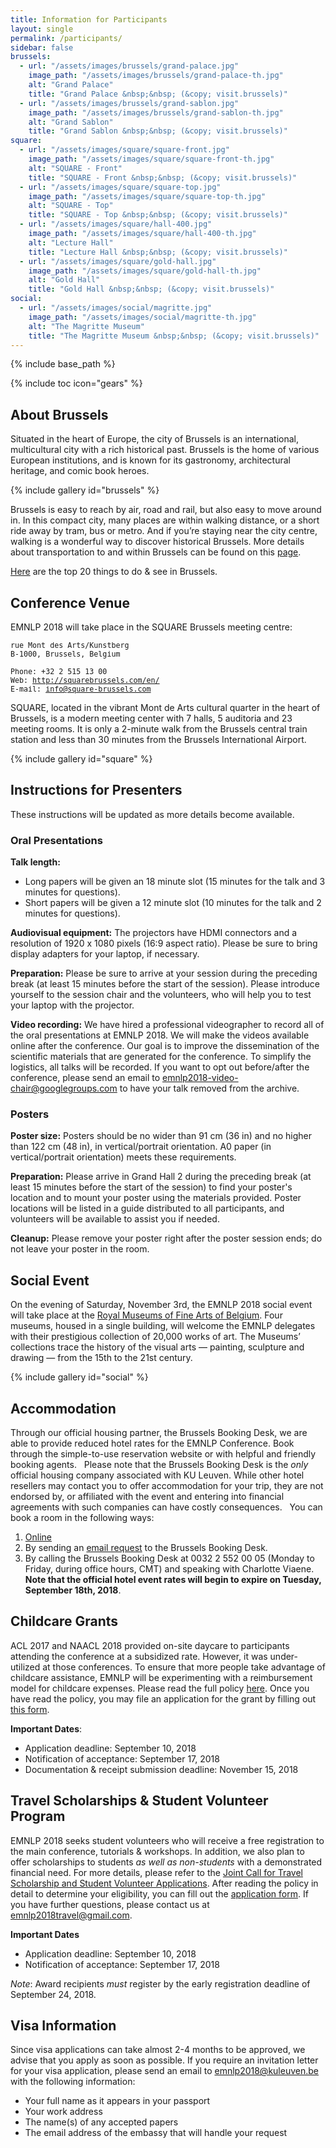 ```yaml
---
title: Information for Participants
layout: single
permalink: /participants/
sidebar: false
brussels:
  - url: "/assets/images/brussels/grand-palace.jpg"
    image_path: "/assets/images/brussels/grand-palace-th.jpg"
    alt: "Grand Palace"
    title: "Grand Palace &nbsp;&nbsp; (&copy; visit.brussels)"
  - url: "/assets/images/brussels/grand-sablon.jpg"
    image_path: "/assets/images/brussels/grand-sablon-th.jpg"
    alt: "Grand Sablon"
    title: "Grand Sablon &nbsp;&nbsp; (&copy; visit.brussels)"
square:
  - url: "/assets/images/square/square-front.jpg"
    image_path: "/assets/images/square/square-front-th.jpg"
    alt: "SQUARE - Front"
    title: "SQUARE - Front &nbsp;&nbsp; (&copy; visit.brussels)"
  - url: "/assets/images/square/square-top.jpg"
    image_path: "/assets/images/square/square-top-th.jpg"
    alt: "SQUARE - Top"
    title: "SQUARE - Top &nbsp;&nbsp; (&copy; visit.brussels)"
  - url: "/assets/images/square/hall-400.jpg"
    image_path: "/assets/images/square/hall-400-th.jpg"
    alt: "Lecture Hall"
    title: "Lecture Hall &nbsp;&nbsp; (&copy; visit.brussels)"
  - url: "/assets/images/square/gold-hall.jpg"
    image_path: "/assets/images/square/gold-hall-th.jpg"
    alt: "Gold Hall"
    title: "Gold Hall &nbsp;&nbsp; (&copy; visit.brussels)"
social:
  - url: "/assets/images/social/magritte.jpg"
    image_path: "/assets/images/social/magritte-th.jpg"
    alt: "The Magritte Museum"
    title: "The Magritte Museum &nbsp;&nbsp; (&copy; visit.brussels)"
---
```

{% include base_path %}

{% include toc icon="gears" %}

## About Brussels

Situated in the heart of Europe, the city of Brussels is an international, multicultural city with a rich historical past. Brussels is the home of various European institutions, and is known for its gastronomy, architectural heritage, and comic book heroes.

{% include gallery id="brussels" %}

Brussels is easy to reach by air, road and rail, but also easy to move around in. In this compact city, many places are within walking distance, or a short ride away by tram, bus or metro. And if you’re staying near the city centre, walking is a wonderful way to discover historical Brussels. More details about transportation to and within Brussels can be found on this [page](https://visit.brussels/en/article/Getting-to-Brussels). 

[Here](https://visit.brussels/en/lists/top-20) are the top 20 things to do &amp; see in Brussels.

## Conference Venue

EMNLP 2018 will take place in the SQUARE Brussels meeting centre:

<pre style="font-size:smaller;">
rue Mont des Arts/Kunstberg 
B-1000, Brussels, Belgium

Phone: +32 2 515 13 00
Web: <a href="http://squarebrussels.com/en/">http://squarebrussels.com/en/</a>
E-mail: <a href="mailto:info@square-brussels.com">info@square-brussels.com</a>
</pre>

SQUARE, located in the vibrant Mont de Arts cultural quarter in the heart of Brussels, is a modern meeting center with 7 halls, 5 auditoria and 23 meeting rooms. It is only a 2-minute walk from the Brussels central train station and less than 30 minutes from the Brussels International Airport.

{% include gallery id="square" %}

## Instructions for Presenters

These instructions will be updated as more details become available.

### Oral Presentations

**Talk length:**
- Long papers will be given an 18 minute slot (15 minutes for the talk and 3 minutes for questions).
- Short papers will be given a 12 minute slot (10 minutes for the talk and 2 minutes for questions).

**Audiovisual equipment:** The projectors have HDMI connectors and a resolution of 1920 x 1080 pixels (16:9 aspect ratio). Please be sure to bring display adapters for your laptop, if necessary.

**Preparation:** Please be sure to arrive at your session during the preceding break (at least 15 minutes before the start of the session). Please introduce yourself to the session chair and the volunteers, who will help you to test your laptop with the projector.

**Video recording:** We have hired a professional videographer to record all of the oral presentations at EMNLP 2018.  We will make the videos available online after the conference.  Our goal is to improve the dissemination of the scientific materials that are generated for the conference.  To simplify the logistics, all talks will be recorded.  If you want to opt out before/after the conference, please send an email to emnlp2018-video-chair@googlegroups.com to have your talk removed from the archive.

### Posters

**Poster size:** Posters should be no wider than 91 cm (36 in) and no higher than 122 cm (48 in), in vertical/portrait orientation. A0 paper (in vertical/portrait orientation) meets these requirements. 

**Preparation:** Please arrive in Grand Hall 2 during the preceding break (at least 15 minutes before the start of the session) to find your poster's location and to mount your poster using the materials provided. Poster locations will be listed in a guide distributed to all participants, and volunteers will be available to assist you if needed.

**Cleanup:** Please remove your poster right after the poster session ends; do not leave your poster in the room.

## Social Event

On the evening of Saturday, November 3rd, the EMNLP 2018 social event will take place at the [Royal Museums of Fine Arts of Belgium](https://www.fine-arts-museum.be/en). Four museums, housed in a single building, will welcome the EMNLP delegates with their prestigious collection of 20,000 works of art. The Museums’ collections trace the history of the visual arts &mdash; painting, sculpture and drawing &mdash; from the 15th to the 21st century.

{% include gallery id="social" %}

## Accommodation

Through our official housing partner, the Brussels Booking Desk, we are able to provide reduced hotel rates for the EMNLP Conference. Book through the simple-to-use reservation website or with helpful and friendly booking agents.
 
Please note that the Brussels Booking Desk is the *only* official housing company associated with KU Leuven. While other hotel resellers may contact you to offer accommodation for your trip, they are not endorsed by, or affiliated with the event and entering into financial agreements with such companies can have costly consequences.
 
You can book a room in the following ways:
1.  [Online](https://secure.hotel.visitbrussels.be/event/emnlp-2018/congress/search)
2.  By sending an [email request](mailto:c.viaene@brusselsbookingdesk.be) to the Brussels Booking Desk.
3.  By calling the Brussels Booking Desk at 0032 2 552 00 05 (Monday to Friday, during office hours, CMT) and speaking with Charlotte Viaene.
 
**Note that the official hotel event rates will begin to expire on Tuesday, September 18th, 2018**.

## Childcare Grants

ACL 2017 and NAACL 2018 provided on-site daycare to participants attending the conference at a subsidized rate. However, it was under-utilized at those conferences. To ensure that more people take advantage of childcare assistance, EMNLP will be experimenting with a reimbursement model for childcare expenses. Please read the full policy [here](/downloads/official-emnlp18-childcare-policy.pdf). Once you have read the policy, you may file an application for the grant by filling out [this form](https://docs.google.com/forms/d/e/1FAIpQLSdFs-tYT9my97fcQPv7IRs-7TDyjkkAKsuqJjXqLJ08RZEZCw/viewform).

**Important Dates**:

- Application deadline: September 10, 2018
- Notification of acceptance: September 17, 2018
- Documentation &amp; receipt submission deadline: November 15, 2018

## Travel Scholarships & Student Volunteer Program

EMNLP 2018 seeks student volunteers who will receive a free registration to the main conference, tutorials &amp; workshops. In addition, we also plan to offer scholarships to students *as well as non-students* with a demonstrated financial need. For more details, please refer to the [Joint Call for Travel Scholarship and Student Volunteer Applications](/downloads/joint-call-scholarship-volunteers.pdf). After reading the policy in detail to determine your eligibility, you can fill out the [application form](/downloads/application-travel-program-volunteer.pdf). If you have further questions, please contact us at [​emnlp2018travel@gmail.com](mailto:​emnlp2018travel@gmail.com).

**Important Dates**

- Application deadline: September 10, 2018
- Notification of acceptance: September 17, 2018

*Note*: Award recipients *must* register by the early registration deadline of September 24, 2018.


## Visa Information

Since visa applications can take almost 2-4 months to be approved, we advise that you apply as soon as possible. If you require an invitation letter for your visa application, please send an email to [emnlp2018@kuleuven.be](mailto:emnlp2018@kuleuven.be) with the following information:

* Your full name as it appears in your passport
* Your work address
* The name(s) of any accepted papers
* The email address of the embassy that will handle your request



